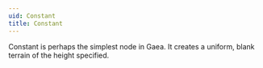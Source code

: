 ```yaml
---
uid: Constant
title: Constant
---
```


Constant is perhaps the simplest node in Gaea. It creates a uniform, blank terrain of the height specified.

